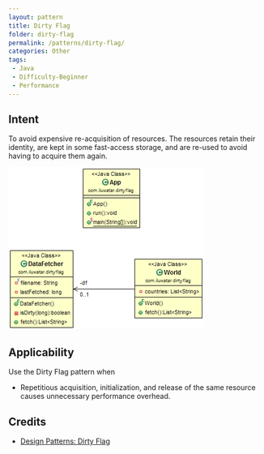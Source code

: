 ```yaml
---
layout: pattern
title: Dirty Flag
folder: dirty-flag
permalink: /patterns/dirty-flag/
categories: Other
tags:
 - Java
 - Difficulty-Beginner
 - Performance
---
```


## Intent
To avoid expensive re-acquisition of resources. The resources retain their identity, are kept in some
fast-access storage, and are re-used to avoid having to acquire them again.

![alt text](./etc/dirty-flag.png "Dirty Flag")

## Applicability
Use the Dirty Flag pattern when

* Repetitious acquisition, initialization, and release of the same resource causes unnecessary performance overhead.

## Credits

* [Design Patterns: Dirty Flag](https://www.takeupcode.com/podcast/89-design-patterns-dirty-flag/)
